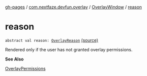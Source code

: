 [gh-pages](../../index.md) / [com.nextfaze.devfun.overlay](../index.md) / [OverlayWindow](index.md) / [reason](./reason.md)

# reason

`abstract val reason: `[`OverlayReason`](../-overlay-reason.md) [(source)](https://github.com/NextFaze/dev-fun/tree/master/devfun/src/main/java/com/nextfaze/devfun/overlay/OverlayWindow.kt#L113)

Rendered only if the user has not granted overlay permissions.

**See Also**

[OverlayPermissions](../-overlay-permissions/index.md)

